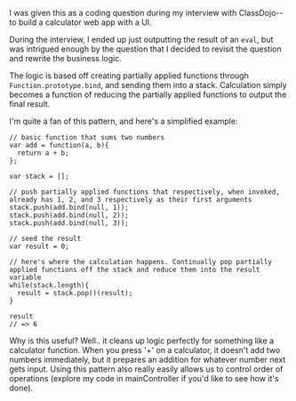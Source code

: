 I was given this as a coding question during my interview with ClassDojo--to build a calculator web app with a UI.

During the interview, I ended up just outputting the result of an `eval`, but was intrigued enough by the question that I decided to revisit the question and rewrite the business logic.

The logic is based off creating partially applied functions through `Function.prototype.bind`, and sending them into a stack. Calculation simply becomes a function of reducing the partially applied functions to output the final result.

I'm quite a fan of this pattern, and here's a simplified example:

````
// basic function that sums two numbers
var add = function(a, b){
  return a + b;
};

var stack = [];

// push partially applied functions that respectively, when invoked, already has 1, 2, and 3 respectively as their first arguments
stack.push(add.bind(null, 1));
stack.push(add.bind(null, 2));
stack.push(add.bind(null, 3));

// seed the result
var result = 0;

// here's where the calculation happens. Continually pop partially applied functions off the stack and reduce them into the result variable
while(stack.length){
  result = stack.pop()(result);
}

result
// => 6
````

Why is this useful? Well.. it cleans up logic perfectly for something like a calculator function. When you press '+' on a calculator, it doesn't add two numbers immediately, but it prepares an addition for whatever number next gets input. Using this pattern also really easily allows us to control order of operations (explore my code in mainController if you'd like to see how it's done).